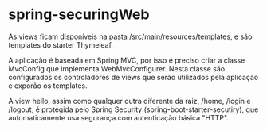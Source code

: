 # spring-securingWeb



As views ficam disponíveis na pasta /src/main/resources/templates, e são templates do starter Thymeleaf.

A aplicação é baseada em Spring MVC, por isso é preciso criar a classe MvcConfig que implementa WebMvcConfigurer. Nesta classe são configurados os controladores de views que serão utilizados pela aplicação e exporão os templates. 

A view hello, assim como qualquer outra diferente da raiz, /home, /login e /logout, é protegida pelo Spring Security (spring-boot-starter-secutiry), que automaticamente usa segurança com autenticação básica "HTTP".
